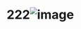 # 222![image](https://user-images.githubusercontent.com/124038791/215788794-1c12ea59-3d29-4959-8006-14aa7786f12c.png)
